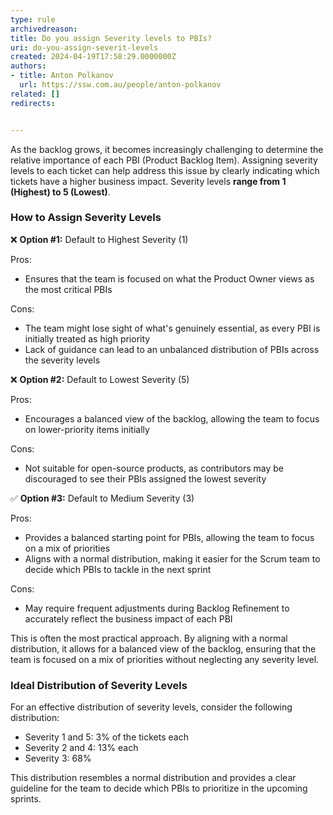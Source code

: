 ```yaml
---
type: rule
archivedreason: 
title: Do you assign Severity levels to PBIs?
uri: do-you-assign-severit-levels
created: 2024-04-19T17:58:29.0000000Z
authors:
- title: Anton Polkanov
  url: https://ssw.com.au/people/anton-polkanov
related: []
redirects:


---
```


As the backlog grows, it becomes increasingly challenging to determine the relative importance of each PBI (Product Backlog Item). Assigning severity levels to each ticket can help address this issue by clearly indicating which tickets have a higher business impact. Severity levels **range from 1 (Highest) to 5 (Lowest)**.

<!--endintro-->

### How to Assign Severity Levels

❌ **Option #1:** Default to Highest Severity (1)

Pros:

* Ensures that the team is focused on what the Product Owner views as the most critical PBIs

Cons:

* The team might lose sight of what's genuinely essential, as every PBI is initially treated as high priority
* Lack of guidance can lead to an unbalanced distribution of PBIs across the severity levels

❌ **Option #2:** Default to Lowest Severity (5)

Pros:

* Encourages a balanced view of the backlog, allowing the team to focus on lower-priority items initially

Cons:

* Not suitable for open-source products, as contributors may be discouraged to see their PBIs assigned the lowest severity

✅ **Option #3:** Default to Medium Severity (3)

Pros:

* Provides a balanced starting point for PBIs, allowing the team to focus on a mix of priorities
* Aligns with a normal distribution, making it easier for the Scrum team to decide which PBIs to tackle in the next sprint

Cons:

* May require frequent adjustments during Backlog Refinement to accurately reflect the business impact of each PBI

This is often the most practical approach. By aligning with a normal distribution, it allows for a balanced view of the backlog, ensuring that the team is focused on a mix of priorities without neglecting any severity level.

### Ideal Distribution of Severity Levels

For an effective distribution of severity levels, consider the following distribution:

* Severity 1 and 5: 3% of the tickets each
* Severity 2 and 4: 13% each
* Severity 3: 68%

This distribution resembles a normal distribution and provides a clear guideline for the team to decide which PBIs to prioritize in the upcoming sprints.

